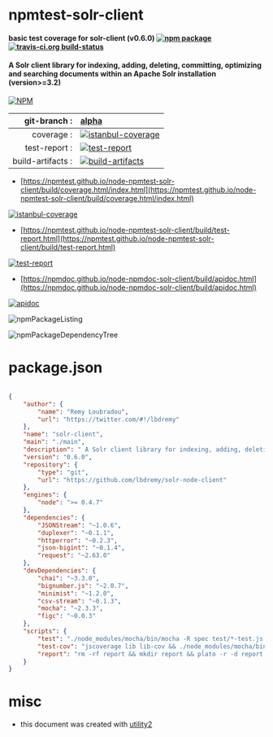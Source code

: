 # npmtest-solr-client

#### basic test coverage for  solr-client (v0.6.0)  [![npm package](https://img.shields.io/npm/v/npmtest-solr-client.svg?style=flat-square)](https://www.npmjs.org/package/npmtest-solr-client) [![travis-ci.org build-status](https://api.travis-ci.org/npmtest/node-npmtest-solr-client.svg)](https://travis-ci.org/npmtest/node-npmtest-solr-client)

####  A Solr client library for indexing, adding, deleting, committing, optimizing and searching documents within an Apache Solr installation (version>=3.2)

[![NPM](https://nodei.co/npm/solr-client.png?downloads=true&downloadRank=true&stars=true)](https://www.npmjs.com/package/solr-client)

| git-branch : | [alpha](https://github.com/npmtest/node-npmtest-solr-client/tree/alpha)|
|--:|:--|
| coverage : | [![istanbul-coverage](https://npmtest.github.io/node-npmtest-solr-client/build/coverage.badge.svg)](https://npmtest.github.io/node-npmtest-solr-client/build/coverage.html/index.html)|
| test-report : | [![test-report](https://npmtest.github.io/node-npmtest-solr-client/build/test-report.badge.svg)](https://npmtest.github.io/node-npmtest-solr-client/build/test-report.html)|
| build-artifacts : | [![build-artifacts](https://npmtest.github.io/node-npmtest-solr-client/glyphicons_144_folder_open.png)](https://github.com/npmtest/node-npmtest-solr-client/tree/gh-pages/build)|

- [https://npmtest.github.io/node-npmtest-solr-client/build/coverage.html/index.html](https://npmtest.github.io/node-npmtest-solr-client/build/coverage.html/index.html)

[![istanbul-coverage](https://npmtest.github.io/node-npmtest-solr-client/build/screenCapture.buildCi.browser.%252Ftmp%252Fbuild%252Fcoverage.lib.html.png)](https://npmtest.github.io/node-npmtest-solr-client/build/coverage.html/index.html)

- [https://npmtest.github.io/node-npmtest-solr-client/build/test-report.html](https://npmtest.github.io/node-npmtest-solr-client/build/test-report.html)

[![test-report](https://npmtest.github.io/node-npmtest-solr-client/build/screenCapture.buildCi.browser.%252Ftmp%252Fbuild%252Ftest-report.html.png)](https://npmtest.github.io/node-npmtest-solr-client/build/test-report.html)

- [https://npmdoc.github.io/node-npmdoc-solr-client/build/apidoc.html](https://npmdoc.github.io/node-npmdoc-solr-client/build/apidoc.html)

[![apidoc](https://npmdoc.github.io/node-npmdoc-solr-client/build/screenCapture.buildCi.browser.%252Ftmp%252Fbuild%252Fapidoc.html.png)](https://npmdoc.github.io/node-npmdoc-solr-client/build/apidoc.html)

![npmPackageListing](https://npmtest.github.io/node-npmtest-solr-client/build/screenCapture.npmPackageListing.svg)

![npmPackageDependencyTree](https://npmtest.github.io/node-npmtest-solr-client/build/screenCapture.npmPackageDependencyTree.svg)



# package.json

```json

{
    "author": {
        "name": "Remy Loubradou",
        "url": "https://twitter.com/#!/lbdremy"
    },
    "name": "solr-client",
    "main": "./main",
    "description": " A Solr client library for indexing, adding, deleting, committing, optimizing and searching documents within an Apache Solr installation (version>=3.2)",
    "version": "0.6.0",
    "repository": {
        "type": "git",
        "url": "https://github.com/lbdremy/solr-node-client"
    },
    "engines": {
        "node": ">= 0.4.7"
    },
    "dependencies": {
        "JSONStream": "~1.0.6",
        "duplexer": "~0.1.1",
        "httperror": "~0.2.3",
        "json-bigint": "~0.1.4",
        "request": "~2.63.0"
    },
    "devDependencies": {
        "chai": "~3.3.0",
        "bignumber.js": "~2.0.7",
        "minimist": "~1.2.0",
        "csv-stream": "~0.1.3",
        "mocha": "~2.3.3",
        "figc": "~0.0.3"
    },
    "scripts": {
        "test": "./node_modules/mocha/bin/mocha -R spec test/*-test.js && ./node_modules/mocha/bin/mocha -R spec test/*-test.js --client.bigint=true",
        "test-cov": "jscoverage lib lib-cov && ./node_modules/mocha/bin/mocha -R html-cov test/*-test.js > coverage.html && rm -r lib-cov",
        "report": "rm -rf report && mkdir report && plato -r -d report main.js lib/*"
    }
}
```



# misc
- this document was created with [utility2](https://github.com/kaizhu256/node-utility2)
